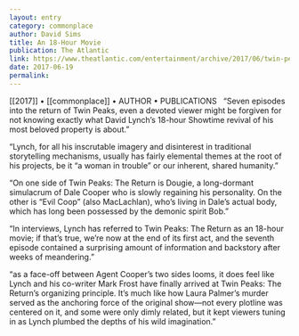 ```yaml
---
layout: entry
category: commonplace
author: David Sims
title: An 18-Hour Movie
publication: The Atlantic
link: https://www.theatlantic.com/entertainment/archive/2017/06/twin-peaks-is-finally-headed-somewhere/530835/
date: 2017-06-19
permalink: 
---
```


[[2017]] • [[commonplace]] • AUTHOR • PUBLICATIONS 
 
“Seven episodes into the return of Twin Peaks, even a devoted viewer might be forgiven for not knowing exactly what David Lynch’s 18-hour Showtime revival of his most beloved property is about.”

“Lynch, for all his inscrutable imagery and disinterest in traditional storytelling mechanisms, usually has fairly elemental themes at the root of his projects, be it “a woman in trouble” or our inherent, shared humanity.”

“On one side of Twin Peaks: The Return is Dougie, a long-dormant simulacrum of Dale Cooper who is slowly regaining his personality. On the other is “Evil Coop” (also MacLachlan), who’s living in Dale’s actual body, which has long been possessed by the demonic spirit Bob.”

“In interviews, Lynch has referred to Twin Peaks: The Return as an 18-hour movie; if that’s true, we’re now at the end of its first act, and the seventh episode contained a surprising amount of information and backstory after weeks of meandering.”

“as a face-off between Agent Cooper’s two sides looms, it does feel like Lynch and his co-writer Mark Frost have finally arrived at Twin Peaks: The Return’s organizing principle. It’s much like how Laura Palmer’s murder served as the anchoring force of the original show—not every plotline was centered on it, and some were only dimly related, but it kept viewers tuning in as Lynch plumbed the depths of his wild imagination.”
